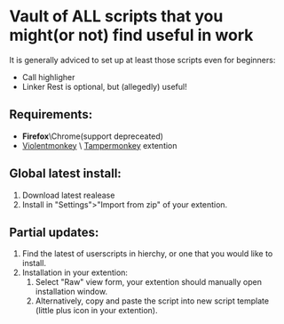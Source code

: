 # Vault of ALL scripts that you might(or not) find useful in work
It is generally adviced to set up at least those scripts even for beginners:
 - Call highligher
 - Linker
Rest is optional, but (allegedly) useful!


## Requirements:
- **Firefox**\Chrome(support depreceated)
- [Violentmonkey](https://violentmonkey.github.io/) \ [Tampermonkey](https://www.tampermonkey.net/) extention

## Global latest install:
1. Download latest realease
2. Install in "Settings">"Import from zip" of your extention.

## Partial updates:
1. Find the latest of userscripts in hierchy, or one that you would like to install.
2. Installation in your extention:
   1. Select "Raw" view form, your extention should manually open installation window.
   2. Alternatively, copy and paste the script into new script template (little plus icon in your extention).
   
